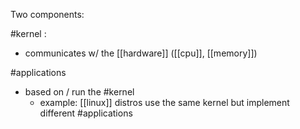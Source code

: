 Two components:

#kernel :
- communicates w/ the [[hardware]] ([[cpu]], [[memory]])

#applications 
- based on / run the #kernel 
	- example: [[linux]] distros use the same kernel but implement different #applications